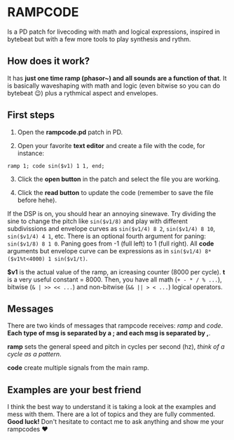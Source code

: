 # RAMPCODE

Is a PD patch for livecoding with math and logical expressions, inspired in bytebeat but with a few more tools to play synthesis and rythm.

## How does it work?
It has **just one time ramp (phasor~) and all sounds are a function of that**. It is basically waveshaping with math and logic (even bitwise so you can do bytebeat :wink:) plus a rythmical aspect and envelopes. 

## First steps
1. Open the **rampcode.pd** patch in PD.

2. Open your favorite **text editor** and create a file with the code, for instance:

`ramp 1; code sin($v1) 1 1, end;`

3. Click the **open button** in the patch and select the file you are working.

4. Click the **read button** to update the code (remember to save the file before hehe).

If the DSP is on, you should hear an annoying sinewave. Try dividing the sine to change the pitch like `sin($v1/8)` and play with different subdivissions and envelope curves as `sin($v1/4) 8 2`, `sin($v1/4) 8 10`, `sin($v1/4) 4 1`, etc. There is an optional fourth argument for paning: `sin($v1/8) 8 1 0`. Paning goes from -1 (full left) to 1 (full right). All **code** arguments but envelope curve can be expressions as in `sin($v1/4) 8*($v1%t<4000) 1 sin($v1/t)`.

**$v1** is the actual value of the ramp, an icreasing counter (8000 per cycle). **t** is a very useful constant = 8000. Then, you have all math (`+ - * / % ...`), bitwise (`& | >> << ...`) and non-bitwise (`&& || > < ...`) logical operators.

## Messages
There are two kinds of messages that rampcode receives: *ramp* and *code*. **Each type of msg is separated by a ; and each msg is separated by ,**.

**ramp** sets the general speed and pitch in cycles per second (hz), *think of a cycle as a pattern*.

**code** create multiple signals from the main ramp.

## Examples are your best friend
I think the best way to understand it is taking a look at the examples and mess with them. There are a lot of topics and they are fully commented. **Good luck!** Don't hesitate to contact me to ask anything and show me your rampcodes :heart:



